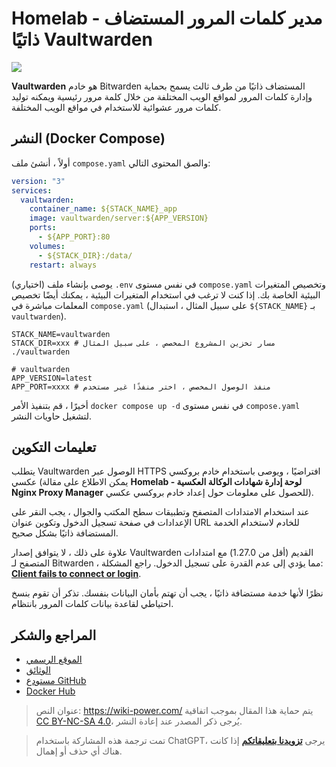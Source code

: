 # Homelab - مدير كلمات المرور المستضاف ذاتيًا Vaultwarden

![](https://img.wiki-power.com/d/wiki-media/img/20230304195414.jpg)

**Vaultwarden** هو خادم Bitwarden المستضاف ذاتيًا من طرف ثالث يسمح بحماية وإدارة كلمات المرور لمواقع الويب المختلفة من خلال كلمة مرور رئيسية ويمكنه توليد كلمات مرور عشوائية للاستخدام في مواقع الويب المختلفة.

## النشر (Docker Compose)

أولاً ، أنشئ ملف `compose.yaml` والصق المحتوى التالي:

```yaml title="compose.yaml"
version: "3"
services:
  vaultwarden:
    container_name: ${STACK_NAME}_app
    image: vaultwarden/server:${APP_VERSION}
    ports:
      - ${APP_PORT}:80
    volumes:
      - ${STACK_DIR}:/data/
    restart: always
```

(اختياري) يوصى بإنشاء ملف `.env` في نفس مستوى `compose.yaml` وتخصيص المتغيرات البيئية الخاصة بك. إذا كنت لا ترغب في استخدام المتغيرات البيئية ، يمكنك أيضًا تخصيص المعلمات مباشرة في `compose.yaml` (على سبيل المثال ، استبدال `${STACK_NAME}` بـ `vaultwarden`).

```dotenv title=".env"
STACK_NAME=vaultwarden
STACK_DIR=xxx # مسار تخزين المشروع المخصص ، على سبيل المثال ./vaultwarden

# vaultwarden
APP_VERSION=latest
APP_PORT=xxxx # منفذ الوصول المخصص ، اختر منفذًا غير مستخدم
```

أخيرًا ، قم بتنفيذ الأمر `docker compose up -d` في نفس مستوى `compose.yaml` لتشغيل حاويات النشر.

## تعليمات التكوين

يتطلب Vaultwarden الوصول عبر HTTPS افتراضيًا ، ويوصى باستخدام خادم بروكسي عكسي (يمكن الاطلاع على مقالة **Homelab - لوحة إدارة شهادات الوكالة العكسية Nginx Proxy Manager** للحصول على معلومات حول إعداد خادم بروكسي عكسي).

عند استخدام الامتدادات المتصفح وتطبيقات سطح المكتب والجوال ، يجب النقر على الإعدادات في صفحة تسجيل الدخول وتكوين عنوان URL للخادم لاستخدام الخدمة المستضافة ذاتيًا بشكل صحيح.

علاوة على ذلك ، لا يتوافق إصدار Vaultwarden القديم (أقل من 1.27.0) مع امتدادات المتصفح لـ Bitwarden ، مما يؤدي إلى عدم القدرة على تسجيل الدخول. راجع المشكلة: [**Client fails to connect or login**](https://github.com/dani-garcia/vaultwarden/issues/3082).

نظرًا لأنها خدمة مستضافة ذاتيًا ، يجب أن تهتم بأمان البيانات بنفسك. تذكر أن تقوم بنسخ احتياطي لقاعدة بيانات كلمات المرور بانتظام.

## المراجع والشكر

- [الموقع الرسمي](https://github.com/dani-garcia/vaultwarden/wiki)
- [الوثائق](https://github.com/dani-garcia/vaultwarden/wiki/Using-Docker-Compose)
- [مستودع GitHub](https://github.com/dani-garcia/vaultwarden)
- [Docker Hub](https://hub.docker.com/r/vaultwarden/server)

> عنوان النص: <https://wiki-power.com/>
> يتم حماية هذا المقال بموجب اتفاقية [CC BY-NC-SA 4.0](https://creativecommons.org/licenses/by/4.0/deed.zh)، يُرجى ذكر المصدر عند إعادة النشر.

> تمت ترجمة هذه المشاركة باستخدام ChatGPT، يرجى [**تزويدنا بتعليقاتكم**](https://github.com/linyuxuanlin/Wiki_MkDocs/issues/new) إذا كانت هناك أي حذف أو إهمال.